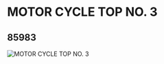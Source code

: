 # MOTOR CYCLE TOP NO. 3
## 85983
![MOTOR CYCLE TOP NO. 3](https://lc-www-live-s.legocdn.com/media/bricks/5/2/4613116.jpg)